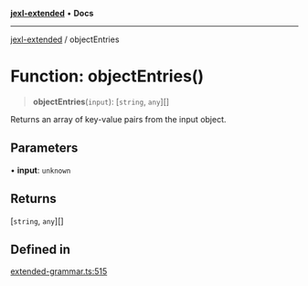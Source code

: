 [**jexl-extended**](../README.md) • **Docs**

***

[jexl-extended](../globals.md) / objectEntries

# Function: objectEntries()

> **objectEntries**(`input`): [`string`, `any`][]

Returns an array of key-value pairs from the input object.

## Parameters

• **input**: `unknown`

## Returns

[`string`, `any`][]

## Defined in

[extended-grammar.ts:515](https://github.com/nikoraes/jexl-extended/blob/0d088073b18839315bb7964d107cdd49b0d074cd/src/extended-grammar.ts#L515)
